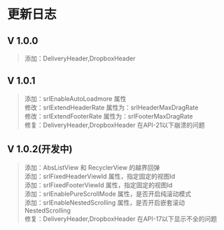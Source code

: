 # 更新日志

## V 1.0.0
>添加：DeliveryHeader,DropboxHeader  

## V 1.0.1
>添加：srlEnableAutoLoadmore 属性  
>修改：srlExtendHeaderRate 属性为：srlHeaderMaxDragRate  
>修改：srlExtendFooterRate 属性为：srlFooterMaxDragRate  
>修复：DeliveryHeader,DropboxHeader 在API-21以下崩溃的问题  

## V 1.0.2(开发中)
>添加：AbsListView 和 RecyclerView 的越界回弹  
>添加：srlFixedHeaderViewId 属性，指定固定的视图Id  
>添加：srlFixedFooterViewId 属性，指定固定的视图Id  
>添加：srlEnablePureScrollMode 属性，是否开启纯滚动模式  
>添加：srlEnableNestedScrolling 属性，是否开启嵌套滚动NestedScrolling  
>修复：DeliveryHeader,DropboxHeader 在API-17以下显示不全的问题

